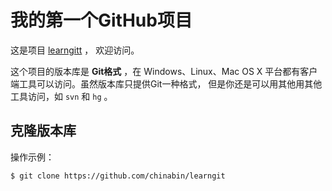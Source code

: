 # 我的第一个GitHub项目

这是项目 [learngitt](https://github.com/chinabin/learngit) ，
欢迎访问。

这个项目的版本库是 **Git格式** ，在 Windows、Linux、Mac OS X
平台都有客户端工具可以访问。虽然版本库只提供Git一种格式，
但是你还是可以用其他用其他工具访问，如 ``svn`` 和 ``hg`` 。

## 克隆版本库

操作示例：

    $ git clone https://github.com/chinabin/learngit
